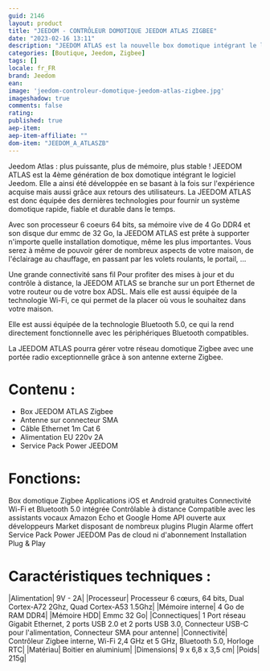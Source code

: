 ```yaml
---
guid: 2146
layout: product 
title: "JEEDOM - CONTRÔLEUR DOMOTIQUE JEEDOM ATLAS ZIGBEE"
date: "2023-02-16 13:11"
description: "JEEDOM ATLAS est la nouvelle box domotique intégrant le logiciel Jeedom. Modèle avec contrôleur Zigbee."
categories: [Boutique, Jeedom, Zigbee]
tags: []
locale: fr_FR
brand: Jeedom
ean: 
image: 'jeedom-controleur-domotique-jeedom-atlas-zigbee.jpg'
imageshadow: true
comments: false
rating:  
published: true
aep-item: 
aep-item-affiliate: ""
dom-item: "JEEDOM_A_ATLASZB"
---
```


Jeedom Atlas : plus puissante, plus de mémoire, plus stable !
JEEDOM ATLAS est la 4ème génération de box domotique intégrant le logiciel Jeedom. Elle a ainsi été développée en se basant à la fois sur l'expérience acquise mais aussi grâce aux retours des utilisateurs. La JEEDOM ATLAS est donc équipée des dernières technologies pour fournir un système domotique rapide, fiable et durable dans le temps.

Avec son processeur 6 coeurs 64 bits, sa mémoire vive de 4 Go DDR4 et son disque dur emmc de 32 Go, la JEEDOM ATLAS est prête à supporter n'importe quelle installation domotique, même les plus importantes. Vous serez à même de pouvoir gérer de nombreux aspects de votre maison, de l'éclairage au chauffage, en passant par les volets roulants, le portail, ...

Une grande connectivité sans fil
Pour profiter des mises à jour et du contrôle à distance, la JEEDOM ATLAS se branche sur un port Ethernet de votre routeur ou de votre box ADSL. Mais elle est aussi équipée de la technologie Wi-Fi, ce qui permet de la placer où vous le souhaitez dans votre maison.

Elle est aussi équipée de la technologie Bluetooth 5.0, ce qui la rend directement fonctionnelle avec les périphériques Bluetooth compatibles.

La JEEDOM ATLAS pourra gérer votre réseau domotique Zigbee avec une portée radio exceptionnelle grâce à son antenne externe Zigbee.

# Contenu : 
- Box JEEDOM ATLAS Zigbee
- Antenne sur connecteur SMA
- Câble Ethernet 1m Cat 6
- Alimentation EU 220v 2A
- Service Pack Power JEEDOM

# Fonctions:

Box domotique Zigbee
Applications iOS et Android gratuites
Connectivité Wi-Fi et Bluetooth 5.0 intégrée
Contrôlable à distance
Compatible avec les assistants vocaux Amazon Echo et Google Home
API ouverte aux développeurs
Market disposant de nombreux plugins
Plugin Alarme offert
Service Pack Power JEEDOM
Pas de cloud ni d'abonnement
Installation Plug & Play
 
 
# Caractéristiques techniques :

|Alimentation| 9V - 2A|
|Processeur| Processeur 6 cœurs, 64 bits, Dual Cortex-A72 2Ghz, Quad Cortex-A53 1.5Ghz|
|Mémoire interne| 4 Go de RAM DDR4|
|Mémoire HDD| Emmc 32 Go|
|Connectiques| 1 Port réseau Gigabit Ethernet, 2 ports USB 2.0 et 2 ports USB 3.0, Connecteur USB-C pour l'alimentation, Connecteur SMA pour antenne|
|Connectivité| Contrôleur Zigbee interne, Wi-Fi 2,4 GHz et 5 GHz, Bluetooth 5.0, Horloge RTC|
|Matériau| Boitier en aluminium|
|Dimensions| 9 x 6,8 x 3,5 cm|
|Poids| 215g|

